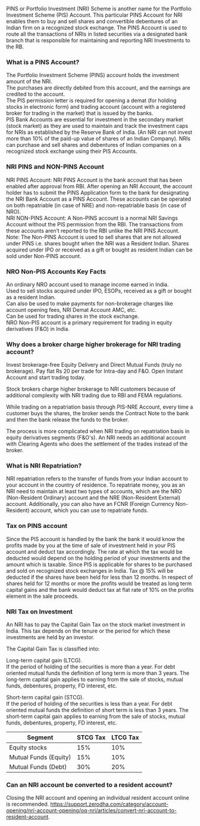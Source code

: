 PINS or Portfolio Investment (NRI) Scheme is another name for the Portfolio Investment Scheme (PIS) Account. This particular PINS Account for NRI enables them to buy and sell shares and convertible debentures of an Indian firm on a recognized stock exchange. The PINS Account is used to route all the transactions of NRIs in listed securities via a designated bank branch that is responsible for maintaining and reporting NRI Investments to the RB. 

### What is a PINS Account?

The Portfolio Investment Scheme (PINS) account holds the investment amount of the NRI.   
The purchases are directly debited from this account, and the earnings are credited to the account.   
The PIS permission letter is required for opening a demat (for holding stocks in electronic form) and trading account (account with a registered broker for trading in the market) that is issued by the banks.   
PIS Bank Accounts are essential for investment in the secondary market (stock market) as they are used to maintain and track the investment caps for NRIs as established by the Reserve Bank of India. (An NRI can not invest more than 10% of the paid-up value of shares of an Indian Company). 
NRIs can purchase and sell shares and debentures of Indian companies on a recognized stock exchange using their PIS Accounts.   

### NRI PINS and NON-PINS Account

NRI PINS Account: NRI PINS Account is the bank account that has been enabled after approval from RBI. After opening an NRI Account, the account holder has to submit the PINS Application form to the bank for designating the NRI Bank Account as a PINS Account. These accounts can be operated on both repatriable (in case of NRE) and non-repatriable basis (in case of NRO).   
NRI NON-PINS Account: A Non-PINS account is a normal NRI Savings Account without the PIS permission from the RBI. The transactions from these accounts aren’t reported to the RBI unlike the NRI PINS Account.  
Note: The Non-PINS Account is used to sell shares that are not allowed under PINS i.e. shares bought when the NRI was a Resident Indian. Shares acquired under IPO or received as a gift or bought as resident Indian can be sold under Non-PINS account.   


### NRO Non-PIS Accounts Key Facts

An ordinary NRO account used to manage income earned in India.  
Used to sell stocks acquired under IPO, ESOPs, received as a gift or bought as a resident Indian.  
Can also be used to make payments for non-brokerage charges like account opening fees, NRI Demat Account AMC, etc.  
Can be used for trading shares in the stock exchange.  
NRO Non-PIS account is a primary requirement for trading in equity derivatives (F&O) in India.  

### Why does a broker charge higher brokerage for NRI trading account?
Invest brokerage-free Equity Delivery and Direct Mutual Funds (truly no brokerage). Pay flat Rs 20 per trade for Intra-day and F&O. Open Instant Account and start trading today.

Stock brokers charge higher brokerage to NRI customers because of additional complexity with NRI trading due to RBI and FEMA regulations.

While trading on a repatriation basis through PIS-NRE Account, every time a customer buys the shares, the broker sends the Contract Note to the bank and then the bank release the funds to the broker.

The process is more complicated when NRI trading on repatriation basis in equity derivatives segments (F&O's). An NRI needs an additional account with Clearing Agents who does the settlement of the trades instead of the broker.

### What is NRI Repatriation?

NRI repatriation refers to the transfer of funds from your Indian account to your account in the country of residence. To repatriate money, you as an NRI need to maintain at least two types of accounts, which are the NRO (Non-Resident Ordinary) account and the NRE (Non-Resident External) account. Additionally, you can also have an FCNR (Foreign Currency Non-Resident) account, which you can use to repatriate funds.

### Tax on PINS account
Since the PIS account is handled by the bank the bank it would know the profits made by you at the time of sale of investment held in your PIS account and deduct tax accordingly. The rate at which the tax would be deducted would depend on the holding period of your investments and the amount which is taxable. Since PIS is applicable for shares to be purchased and sold on recognized stock exchanges in India. Tax @ 15% will be deducted if the shares have been held for less than 12 months. In respect of shares held for 12 months or more the profits would be treated as long term capital gains and the bank would deduct tax at flat rate of 10% on the profits element in the sale proceeds.  

### NRI Tax on Investment 
An NRI has to pay the Capital Gain Tax on the stock market investment in India. This tax depends on the tenure or the period for which these investments are held by an investor.

The Capital Gain Tax is classified into:

Long-term capital gain (LTCG).  
If the period of holding of the securities is more than a year. For debt oriented mutual funds the definition of long term is more than 3 years. The long-term capital gain applies to earning from the sale of stocks, mutual funds, debentures, property, FD interest, etc.

Short-term capital gain (STCG).  
If the period of holding of the securities is less than a year. For debt oriented mutual funds the definition of short term is less than 3 years. The short-term capital gain applies to earning from the sale of stocks, mutual funds, debentures, property, FD interest, etc.  


|Segment |STCG Tax|LTCG Tax|
|---|---|---|
|Equity stocks|15%|10%|
|Mutual Funds (Equity)|15%|10%|
|Mutual Funds (Debt)|30%|20%|


### Can an NRI account be converted to a resident account?
Closing the NRI account and opening an individual resident account online is recommended. 
https://support.zerodha.com/category/account-opening/nri-account-opening/oq-nri/articles/convert-nri-account-to-resident-account. 

